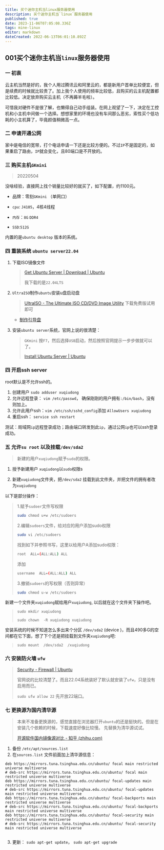 ```yaml
---
title: 买个迷你主机当linux服务器使用
description: 买个迷你主机当`linux`服务器使用
published: true
date: 2023-11-06T07:05:08.336Z
tags: mine-linux
editor: markdown
dateCreated: 2022-06-13T06:01:10.892Z
---
```


## 001买个迷你主机当`linux`服务器使用

### 一 初衷

​    云主机当然是好的，我个人用过腾讯云和阿里云的，都是新用户首单比较便宜，但是续费的时候就比较贵了。加上我个人使用的频率比较低，且购买的云主机配置都比较低。决定放弃购买云主机（不再薅羊毛啦）。

​     可惜我对硬件不是很了解，也懒得自己动手组装。在网上观望了一下，决定在工控机和小主机中间做一个选择。想想家里的环境也没有车间那么恶劣，索性买个低功耗的小主机算了，毕竟颜值稍微高一点。

### 二 申请开通公网

 家中是电信的宽带，打个电话申请一下还是比较方便的。不过`IP`不是固定的，如果重启了路由，`IP`就会变化，且80端口是不开放的。



### 三 购买主机`GKmini`

> 20220504

  没啥经验，直接网上找个销量比较好的就买了，如下配置，约1100元。

- 品牌：零刻`GKmini` （单网口）

- `cpu`: `J4105`，4核4线程
- `内存`：`8G` `DDR4`
- `SSD`:`512G`

内置的是`ubuntu desktop` 版本的系统。

### 四 重装系统 `ubuntu server22.04`

1. 下载ISO镜像文件

   > [Get Ubuntu Server | Download | Ubuntu](https://ubuntu.com/download/server)
   >
   > 我下载的是`22.04LTS`

2. `UltraISO`制作`ubuntu`安装u盘启动盘

   > [UltraISO - The Ultimate ISO CD/DVD Image Utility](https://www.ultraiso.com/) 下载免费版试用即可

   - [制作引导盘](https://www.jianshu.com/p/187c4ab01add)

3. 安装`ubuntu server`系统，官网上说的很清楚：

   > `GKmini` 按`F7`，然后选择`USB`启动，然后按照官网提示一步步做就可以了。
   >
   > [Install Ubuntu Server | Ubuntu](https://ubuntu.com/tutorials/install-ubuntu-server#1-overview)

### 四 开启ssh server

root默认是不允许ssh的。

1. 创建用户  `sudo adduser xuqiudong`
2. 允许远程登录： `vim /etc/passwd`， 确保刚刚的用户拥有`:/bin/bash`，没有则加上。
3. 允许此用户ssh：`vim /etc/ssh/sshd_config`添加 `AllowUsers xuqiudong`
4. 重启ssh： `service ssh restart`

测试：局域网`ip`远程登录成功；路由端口转发到此`ip`，通过公网`ip`也可以ssh登录成功。

### 五  允许`su root` 以及挂载`/dev/sda2` 

> 新建的用户`xuqiudong`赋予`sudo`的权限。

1. 授予新建用户 `xuqiudong`以`sudo`权限s

2. 新建`xuqiudong`文件夹，把`/dev/sda2` 挂载到此文件夹，并把文件的拥有者改为`xuqiudong`

以下是部分操作：

> 1.赋予`sudoer`文件写权限
>
> ```bash
> sudo chmod u+w /etc/sudoers
> ```
>
> 2.编辑`sudoers`文件，给对应的用户添加sudo权限
>
> ```bash
> sudo vi /etc/sudoers
> ```
>
> 找到如下并参照书写，这里以给用户A添加sudo权限：
>
> ```bash
> root	ALL=(ALL:ALL) ALL
> ```
>
> 添加
>
> ```bash
> username	ALL=(ALL:ALL) ALL
> ```
>
> 3.撤销`sudoers`的写权限（否则异常）
>
> ```bash
> sudo chmod u-w /etc/sudoers
> ```

新建一个文件夹`xuqiudong`赋给用户`xuqiudong`, 以后就在这个文件夹下操作吧。

> `sudo mkdir xuqiudong`
>
> `sudo chown  -R xuqiudong xuqiudong`



安装系统的时候不知道怎么多出来个分区 `/dev/sda2` (device )，而且490多G的空间都在它下面，想了下个还是把挂载到文件夹`xuqiudong`吧:

> `sudo mount  /dev/sda2  /xuqiudong`



### 六 安装防火墙 `ufw`

> [Security - Firewall | Ubuntu](https://ubuntu.com/server/docs/security-firewall)
>
> 官网说的比较清楚了。而且22.04系统装好了默认就安装了`ufw`，只是没有启用而已。
>
> `sudo ufw allow 22`  先开放22端口。



### 七 更换源为国内清华源

> 本来不准备更换源的，感觉直接在浏览器打开`ubuntu`的还是挺快的。但是在安装几个依赖的时候，下载速度好像比较慢。 先替换为清华源试试。
>
> [开源软件国内镜像源对比 - 知乎 (zhihu.com)](https://zhuanlan.zhihu.com/p/161680238)

1. 备份 `/etc/apt/sources.list`
2. 在`sources.list` 文件前面加上清华源信息：

```
deb https://mirrors.tuna.tsinghua.edu.cn/ubuntu/ focal main restricted universe multiverse
# deb-src https://mirrors.tuna.tsinghua.edu.cn/ubuntu/ focal main restricted universe multiverse
deb https://mirrors.tuna.tsinghua.edu.cn/ubuntu/ focal-updates main restricted universe multiverse
# deb-src https://mirrors.tuna.tsinghua.edu.cn/ubuntu/ focal-updates main restricted universe multiverse
deb https://mirrors.tuna.tsinghua.edu.cn/ubuntu/ focal-backports main restricted universe multiverse
# deb-src https://mirrors.tuna.tsinghua.edu.cn/ubuntu/ focal-backports main restricted universe multiverse
deb https://mirrors.tuna.tsinghua.edu.cn/ubuntu/ focal-security main restricted universe multiverse
# deb-src https://mirrors.tuna.tsinghua.edu.cn/ubuntu/ focal-security main restricted universe multiverse
 
```

3. 更新： `sudo apt-get update`， `sudo apt-get upgrade`